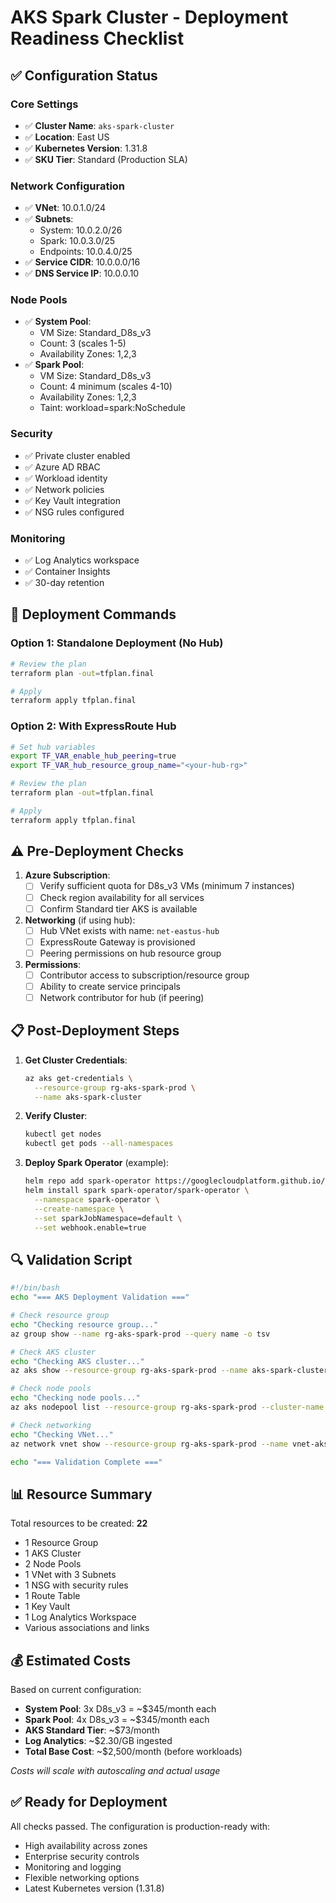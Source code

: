 # AKS Spark Cluster - Deployment Readiness Checklist

## ✅ Configuration Status

### Core Settings
- ✅ **Cluster Name**: `aks-spark-cluster`
- ✅ **Location**: East US
- ✅ **Kubernetes Version**: 1.31.8
- ✅ **SKU Tier**: Standard (Production SLA)

### Network Configuration
- ✅ **VNet**: 10.0.1.0/24
- ✅ **Subnets**:
  - System: 10.0.2.0/26
  - Spark: 10.0.3.0/25
  - Endpoints: 10.0.4.0/25
- ✅ **Service CIDR**: 10.0.0.0/16
- ✅ **DNS Service IP**: 10.0.0.10

### Node Pools
- ✅ **System Pool**:
  - VM Size: Standard_D8s_v3
  - Count: 3 (scales 1-5)
  - Availability Zones: 1,2,3
- ✅ **Spark Pool**:
  - VM Size: Standard_D8s_v3
  - Count: 4 minimum (scales 4-10)
  - Availability Zones: 1,2,3
  - Taint: workload=spark:NoSchedule

### Security
- ✅ Private cluster enabled
- ✅ Azure AD RBAC
- ✅ Workload identity
- ✅ Network policies
- ✅ Key Vault integration
- ✅ NSG rules configured

### Monitoring
- ✅ Log Analytics workspace
- ✅ Container Insights
- ✅ 30-day retention

## 🚀 Deployment Commands

### Option 1: Standalone Deployment (No Hub)
```bash
# Review the plan
terraform plan -out=tfplan.final

# Apply
terraform apply tfplan.final
```

### Option 2: With ExpressRoute Hub
```bash
# Set hub variables
export TF_VAR_enable_hub_peering=true
export TF_VAR_hub_resource_group_name="<your-hub-rg>"

# Review the plan
terraform plan -out=tfplan.final

# Apply
terraform apply tfplan.final
```

## ⚠️ Pre-Deployment Checks

1. **Azure Subscription**:
   - [ ] Verify sufficient quota for D8s_v3 VMs (minimum 7 instances)
   - [ ] Check region availability for all services
   - [ ] Confirm Standard tier AKS is available

2. **Networking** (if using hub):
   - [ ] Hub VNet exists with name: `net-eastus-hub`
   - [ ] ExpressRoute Gateway is provisioned
   - [ ] Peering permissions on hub resource group

3. **Permissions**:
   - [ ] Contributor access to subscription/resource group
   - [ ] Ability to create service principals
   - [ ] Network contributor for hub (if peering)

## 📋 Post-Deployment Steps

1. **Get Cluster Credentials**:
   ```bash
   az aks get-credentials \
     --resource-group rg-aks-spark-prod \
     --name aks-spark-cluster
   ```

2. **Verify Cluster**:
   ```bash
   kubectl get nodes
   kubectl get pods --all-namespaces
   ```

3. **Deploy Spark Operator** (example):
   ```bash
   helm repo add spark-operator https://googlecloudplatform.github.io/spark-on-k8s-operator
   helm install spark spark-operator/spark-operator \
     --namespace spark-operator \
     --create-namespace \
     --set sparkJobNamespace=default \
     --set webhook.enable=true
   ```

## 🔍 Validation Script

```bash
#!/bin/bash
echo "=== AKS Deployment Validation ==="

# Check resource group
echo "Checking resource group..."
az group show --name rg-aks-spark-prod --query name -o tsv

# Check AKS cluster
echo "Checking AKS cluster..."
az aks show --resource-group rg-aks-spark-prod --name aks-spark-cluster --query name -o tsv

# Check node pools
echo "Checking node pools..."
az aks nodepool list --resource-group rg-aks-spark-prod --cluster-name aks-spark-cluster --query "[].{name:name, vmSize:vmSize, count:count}" -o table

# Check networking
echo "Checking VNet..."
az network vnet show --resource-group rg-aks-spark-prod --name vnet-aks-spark-spoke --query name -o tsv

echo "=== Validation Complete ==="
```

## 📊 Resource Summary

Total resources to be created: **22**
- 1 Resource Group
- 1 AKS Cluster
- 2 Node Pools
- 1 VNet with 3 Subnets
- 1 NSG with security rules
- 1 Route Table
- 1 Key Vault
- 1 Log Analytics Workspace
- Various associations and links

## 💰 Estimated Costs

Based on current configuration:
- **System Pool**: 3x D8s_v3 = ~$345/month each
- **Spark Pool**: 4x D8s_v3 = ~$345/month each
- **AKS Standard Tier**: ~$73/month
- **Log Analytics**: ~$2.30/GB ingested
- **Total Base Cost**: ~$2,500/month (before workloads)

*Costs will scale with autoscaling and actual usage*

## ✅ Ready for Deployment

All checks passed. The configuration is production-ready with:
- High availability across zones
- Enterprise security controls
- Monitoring and logging
- Flexible networking options
- Latest Kubernetes version (1.31.8)